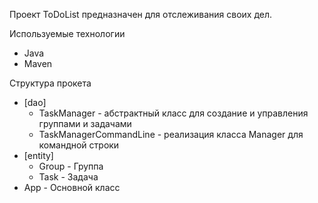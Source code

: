 Проект ToDoList предназначен для отслеживания своих дел.

Используемые технологии 
* Java
* Maven

Структура прокета
* [dao]
  * TaskManager - абстрактный класс для создание и управления группами и задачами
  * TaskManagerCommandLine - реализация класса Manager для командной строки
* [entity]
  * Group - Группа
  * Task - Задача
* App - Основной класс 